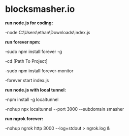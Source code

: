 # blocksmasher.io


**run node.js for coding:** 

-node C:\Users\ethan\Downloads\index.js

**run forever npm:**

-sudo npm install forever -g 

-cd [Path To Project]

-sudo npm install forever-monitor

-forever start index.js

**run node.js with local tunnel:**

-npm install -g localtunnel

-nohup npx localtunnel --port 3000 --subdomain smasher

**run ngrok forever:**

-nohup ngrok http 3000 --log=stdout > ngrok.log &


